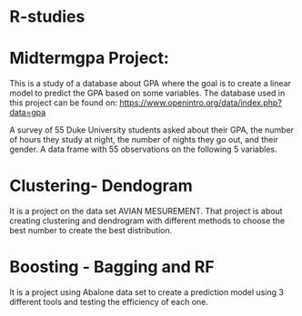 # R-studies

# Midtermgpa Project:
This is a study of a database about GPA where the goal is to create a linear model to predict the GPA based on some variables.
The database used in this project can be found on: 
https://www.openintro.org/data/index.php?data=gpa

A survey of 55 Duke University students asked about their GPA, the number of hours they study at night, the number of nights they go out, and their gender.
A data frame with 55 observations on the following 5 variables.


# Clustering- Dendogram 
It is a project on the data set AVIAN MESUREMENT. 
That project is about creating clustering and dendrogram with different methods to choose the best number to create the best distribution. 

# Boosting - Bagging and RF
It is a project using Abalone data set to create a prediction model using 3 different tools and testing the efficiency of each one.
